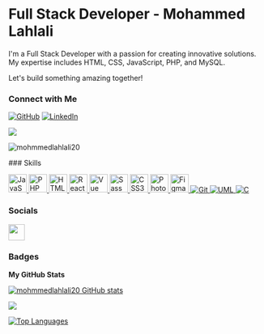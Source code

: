 # Full Stack Developer - Mohammed Lahlali

I'm a Full Stack Developer with a passion for creating innovative solutions. My expertise includes HTML, CSS, JavaScript, PHP, and MySQL.

Let's build something amazing together!

### Connect with Me

[![GitHub](https://img.shields.io/badge/GitHub-MohammedLahlali-<white>?logo=github)](https://github.com/mohmmedlahlali20)
[![LinkedIn](https://img.shields.io/badge/LinkedIn-MohammedLahlali-blue?style=social&logo=linkedin)](https://www.linkedin.com/in/mohammed-lahlali-a80996266/)




<a href="https://github.com/mohmmedlahlali20" target="_blank" rel="noreferrer"><img
src="https://img.shields.io/github/followers/mohmmedlahlali20?logo=github&style=for-the-badge&color=0891b2&labelColor=1c1917" /></a>
<p align="left"> <img src="https://komarev.com/ghpvc/?username=mohmmedlahlali20&label=Profile%20views&color=0e75b6&style=flat" alt="mohmmedlahlali20" /> </p>
### Skills


<p align="left">
  <a href="https://developer.mozilla.org/en-US/docs/Web/JavaScript" target="_blank" rel="noreferrer">
    <img src="https://raw.githubusercontent.com/danielcranney/readme-generator/main/public/icons/skills/javascript-colored.svg" width="36" height="36" alt="JavaScript" />
  </a>
  <a href="https://www.php.net/" target="_blank" rel="noreferrer">
    <img src="https://raw.githubusercontent.com/danielcranney/readme-generator/main/public/icons/skills/php-colored.svg" width="36" height="36" alt="PHP" />
  </a>
  <a href="https://developer.mozilla.org/en-US/docs/Glossary/HTML5" target="_blank" rel="noreferrer">
    <img src="https://raw.githubusercontent.com/danielcranney/readme-generator/main/public/icons/skills/html5-colored.svg" width="36" height="36" alt="HTML5" />
  </a>
  <a href="https://reactjs.org/" target="_blank" rel="noreferrer">
    <img src="https://raw.githubusercontent.com/danielcranney/readme-generator/main/public/icons/skills/react-colored.svg" width="36" height="36" alt="React" />
  </a>
  <a href="https://vuejs.org/" target="_blank" rel="noreferrer">
    <img src="https://raw.githubusercontent.com/danielcranney/readme-generator/main/public/icons/skills/vuejs-colored.svg" width="36" height="36" alt="Vue" />
  </a>
  <a href="https://sass-lang.com/" target="_blank" rel="noreferrer">
    <img src="https://raw.githubusercontent.com/danielcranney/readme-generator/main/public/icons/skills/sass-colored.svg" width="36" height="36" alt="Sass" />
  </a>
  <a href="https://www.w3.org/TR/CSS/#css" target="_blank" rel="noreferrer">
    <img src="https://raw.githubusercontent.com/danielcranney/readme-generator/main/public/icons/skills/css3-colored.svg" width="36" height="36" alt="CSS3" />
  </a>
  <a href="https://www.adobe.com/uk/products/photoshop.html" target="_blank" rel="noreferrer">
    <img src="https://raw.githubusercontent.com/danielcranney/readme-generator/main/public/icons/skills/photoshop-colored.svg" width="36" height="36" alt="Photoshop" />
  </a>
  <a href="https://www.figma.com/" target="_blank" rel="noreferrer">
    <img src="https://raw.githubusercontent.com/danielcranney/readme-generator/main/public/icons/skills/figma-colored.svg" width="36" height="36" alt="Figma" />
  </a>
<a href="https://git-scm.com/" target="_blank" rel="noopener noreferrer">
  <img src="https://img.shields.io/badge/Git-F05032?style=for-the-badge&logo=git&logoColor=white" alt="Git">
</a>
<a href="https://www.uml.org/" target="_blank" rel="noopener noreferrer">
  <img src="https://img.shields.io/badge/UML-333366?style=for-the-badge&logo=uml&logoColor=white" alt="UML">
</a>

<a href="https://en.wikipedia.org/wiki/C_(programming_language)" target="_blank" rel="noopener noreferrer">
  <img src="https://img.shields.io/badge/C-00599C?style=for-the-badge&logo=c&logoColor=white" alt="C">
</a>

</p>



### Socials

<p align="left"> <a href="https://github.com/mohmmedlahlali20" target="_blank" rel="noreferrer"> <picture> <source media="(prefers-color-scheme: dark)" srcset="https://raw.githubusercontent.com/danielcranney/readme-generator/main/public/icons/socials/github-dark.svg" /> <source media="(prefers-color-scheme: light)" srcset="https://raw.githubusercontent.com/danielcranney/readme-generator/main/public/icons/socials/github.svg" /> <img src="https://raw.githubusercontent.com/danielcranney/readme-generator/main/public/icons/socials/github.svg" width="32" height="32" /> </picture> </a></p>

### Badges

<b>My GitHub Stats</b>

<a href="[(https://github.com/mohmmedlahlali20)](https://github.com/mohmmedlahlali20)"><img src="https://github-readme-stats.vercel.app/api?username=mohmmedlahlali20&show_icons=true&hide=&count_private=true&title_color=0891b2&text_color=ffffff&icon_color=0891b2&bg_color=1c1917&hide_border=true&show_icons=true" alt="mohmmedlahlali20 GitHub stats" /></a>

<a href="https://github.com/mohmmedlahlali20"><img src="https://github-readme-streak-stats.herokuapp.com/?user=mohmmedlahlali20&stroke=ffffff&background=1c1917&ring=0891b2&fire=0891b2&currStreakNum=ffffff&currStreakLabel=0891b2&sideNums=ffffff&sideLabels=ffffff&dates=ffffff&hide_border=true" /></a>

<a href="https://github.com/mohmmedlahlali20" align="left"><img src="https://github-readme-stats.vercel.app/api/top-langs/?username=mohmmedlahlali20&langs_count=10&title_color=0891b2&text_color=ffffff&icon_color=0891b2&bg_color=1c1917&hide_border=true&locale=en&custom_title=Top%20%Languages" alt="Top Languages" /></a>
